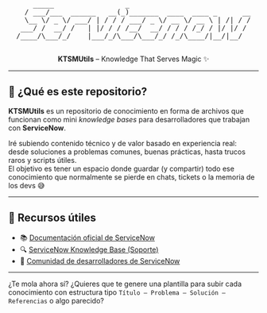 <pre align="center">
     _____                 _                              
  / ___/___  ______   __(_)_______  ____  ____ _      __
  \__ \/ _ \/ ___/ | / / / ___/ _ \/ __ \/ __ \ | /| / /
 ___/ /  __/ /   | |/ / / /__/  __/ / / / /_/ / |/ |/ / 
/____/\___/_/    |___/_/\___/\___/_/ /_/\____/|__/|__/  
 </pre>
 
<p align="center">
  <strong>KTSMUtils</strong> – Knowledge That Serves Magic ✨
</p>

---

## 🧠 ¿Qué es este repositorio?

**KTSMUtils** es un repositorio de conocimiento en forma de archivos que funcionan como mini *knowledge bases* para desarrolladores que trabajan con **ServiceNow**.

Iré subiendo contenido técnico y de valor basado en experiencia real: desde soluciones a problemas comunes, buenas prácticas, hasta trucos raros y scripts útiles.  
El objetivo es tener un espacio donde guardar (y compartir) todo ese conocimiento que normalmente se pierde en chats, tickets o la memoria de los devs 😅

---

## 📎 Recursos útiles

- 📚 [Documentación oficial de ServiceNow](https://www.servicenow.com/docs/)
- 🔍 [ServiceNow Knowledge Base (Soporte)](https://support.servicenow.com/kb?id=kb_home)
- 💬 [Comunidad de desarrolladores de ServiceNow](https://www.servicenow.com/community/)

---

¿Te mola ahora sí? ¿Quieres que te genere una plantilla para subir cada conocimiento con estructura tipo `Título – Problema – Solución – Referencias` o algo parecido?

                                                                              
                                                                              
                                                                                                                              
